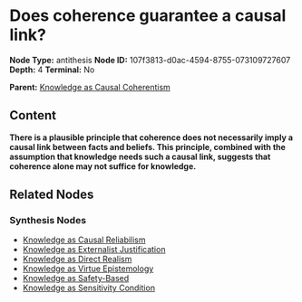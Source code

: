 # Does coherence guarantee a causal link?

**Node Type:** antithesis
**Node ID:** 107f3813-d0ac-4594-8755-073109727607
**Depth:** 4
**Terminal:** No

**Parent:** [Knowledge as Causal Coherentism](knowledge-as-causal-coherentism-synthesis-7671abd0-4929-4401-aa49-8f09ede744e1.md)

## Content

**There is a plausible principle that coherence does not necessarily imply a causal link between facts and beliefs. This principle, combined with the assumption that knowledge needs such a causal link, suggests that coherence alone may not suffice for knowledge.**

## Related Nodes

### Synthesis Nodes

- [Knowledge as Causal Reliabilism](knowledge-as-causal-reliabilism-synthesis-a740e6ac-65ab-4358-9859-0ce5f7c1a5a2.md)
- [Knowledge as Externalist Justification](knowledge-as-externalist-justification-synthesis-f8fed5c5-a656-49e4-b2b0-f5a11521e10e.md)
- [Knowledge as Direct Realism](knowledge-as-direct-realism-synthesis-c090dc8c-efc3-4b85-aa21-9731385a33dc.md)
- [Knowledge as Virtue Epistemology](knowledge-as-virtue-epistemology-synthesis-57cb0b90-f538-460e-af23-5ed28d456885.md)
- [Knowledge as Safety-Based](knowledge-as-safety-based-synthesis-fa9a21b2-0f0c-4b87-9fe6-5ca6149d02c4.md)
- [Knowledge as Sensitivity Condition](knowledge-as-sensitivity-condition-synthesis-c290827c-88f5-4007-943f-c5a844203e98.md)
